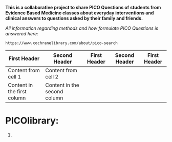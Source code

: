 **This is a collaborative project to share  PICO Questions of students from Evidence Based Medicine classes about everyday interventions and clinical answers to questions asked by their family and friends.**

_All information regarding methods and how formulate PICO Questions is answered here:_

```
https://www.cochranelibrary.com/about/pico-search
```
First Header | Second Header | First Header | Second Header | First Header
------------ | ------------- | ------------- | ------------- | -------------
Content from cell 1 | Content from cell 2
Content in the first column | Content in the second column

# PICOlibrary:

1. 
